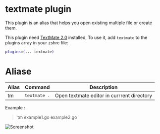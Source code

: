 # textmate plugin

This plugin is an alias that helps you open existing multiple file or create them.

This plugin need [TextMate 2.0](https://macromates.com) installed,
To use it, add `textmate` to the plugins array in your zshrc file:

```zsh
plugins=(... textmate)
```

# Aliase

| Alias | Command         | Description                                            |
|-------|-----------------|--------------------------------------------------------|
| tm    | `textmate .`    | Open textmate editor in currrent directory             |

Example :
> tm example1.go example2.go


![Screenshot](https://i.imgur.com/wnlWrmQ.png)



